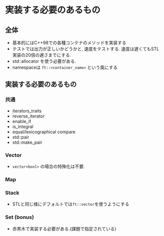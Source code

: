 # 実装する必要のあるもの

## 全体

- 基本的にはC++98での各種コンテナのメソッドを実装する
- テストでは出力が正しいかどうかと, 速度をテストする. 速度は遅くてもSTL実装の20倍の遅さまでにする.
- std::allocator を使う必要がある.
- namespaceは `ft::<container_name>` という風にする

## 実装する必要のあるもの

### 共通

- iterators_traits
- reverse_iterator
- enable_if
- is_integral
- equal/lexicographical compare
- std::pair
- std::make_pair 

### Vector

- `vector<bool>` の場合の特殊化は不要.

### Map

### Stack

- STLと同じ様にデフォルトでは`ft::vector`を使うようにする

### Set (bonus)

- 赤黒木で実装する必要がある.(課題で指定されている)